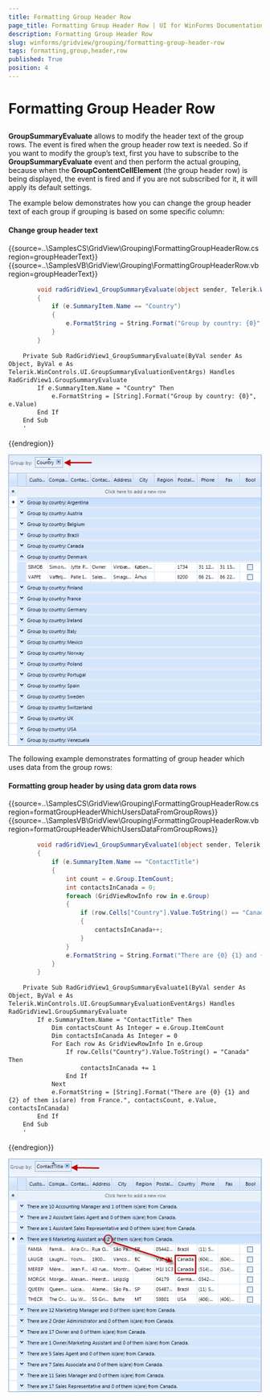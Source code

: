 ```yaml
---
title: Formatting Group Header Row
page_title: Formatting Group Header Row | UI for WinForms Documentation
description: Formatting Group Header Row
slug: winforms/gridview/grouping/formatting-group-header-row
tags: formatting,group,header,row
published: True
position: 4
---
```


# Formatting Group Header Row



## 

__GroupSummaryEvaluate__ allows to modify the header text of the group rows. The event is fired when the group header row text is needed. So if you want to modify the group’s text, first you have to subscribe to the __GroupSummaryEvaluate__ event and then perform the actual grouping, because when the __GroupContentCellElement__ (the group header row) is being displayed, the event is fired and if you are  not subscribed for it, it will apply its default settings.

The example below demonstrates how you can change the group header text of each group if grouping is based on some specific column:

#### Change group header text

{{source=..\SamplesCS\GridView\Grouping\FormattingGroupHeaderRow.cs region=groupHeaderText}} 
{{source=..\SamplesVB\GridView\Grouping\FormattingGroupHeaderRow.vb region=groupHeaderText}} 

````C#
        void radGridView1_GroupSummaryEvaluate(object sender, Telerik.WinControls.UI.GroupSummaryEvaluationEventArgs e)
        {
            if (e.SummaryItem.Name == "Country")
            {
                e.FormatString = String.Format("Group by country: {0}", e.Value);
            }
        }
````
````VB.NET
    Private Sub RadGridView1_GroupSummaryEvaluate(ByVal sender As Object, ByVal e As Telerik.WinControls.UI.GroupSummaryEvaluationEventArgs) Handles RadGridView1.GroupSummaryEvaluate
        If e.SummaryItem.Name = "Country" Then
            e.FormatString = [String].Format("Group by country: {0}", e.Value)
        End If
    End Sub
    '
````

{{endregion}} 


![gridview-grouping-formatting-group-header-row 001](images/gridview-grouping-formatting-group-header-row001.png)

The following example demonstrates formatting of group header which uses data from the group rows:

#### Formatting group header by using data grom data rows

{{source=..\SamplesCS\GridView\Grouping\FormattingGroupHeaderRow.cs region=formatGroupHeaderWhichUsersDataFromGroupRows}} 
{{source=..\SamplesVB\GridView\Grouping\FormattingGroupHeaderRow.vb region=formatGroupHeaderWhichUsersDataFromGroupRows}} 

````C#
        void radGridView1_GroupSummaryEvaluate1(object sender, Telerik.WinControls.UI.GroupSummaryEvaluationEventArgs e)
        {
            if (e.SummaryItem.Name == "ContactTitle")
            {
                int count = e.Group.ItemCount;
                int contactsInCanada = 0;
                foreach (GridViewRowInfo row in e.Group)
                {
                    if (row.Cells["Country"].Value.ToString() == "Canada")
                    {
                        contactsInCanada++;
                    }
                }
                e.FormatString = String.Format("There are {0} {1} and {2} of them is(are) from Canada.", count, e.Value, contactsInCanada);
            }
        }
````
````VB.NET
    Private Sub RadGridView1_GroupSummaryEvaluate1(ByVal sender As Object, ByVal e As Telerik.WinControls.UI.GroupSummaryEvaluationEventArgs) Handles RadGridView1.GroupSummaryEvaluate
        If e.SummaryItem.Name = "ContactTitle" Then
            Dim contactsCount As Integer = e.Group.ItemCount
            Dim contactsInCanada As Integer = 0
            For Each row As GridViewRowInfo In e.Group
                If row.Cells("Country").Value.ToString() = "Canada" Then
                    contactsInCanada += 1
                End If
            Next
            e.FormatString = [String].Format("There are {0} {1} and {2} of them is(are) from France.", contactsCount, e.Value, contactsInCanada)
        End If
    End Sub
    '
````

{{endregion}} 

![gridview-grouping-formatting-group-header-row 002](images/gridview-grouping-formatting-group-header-row002.png)
